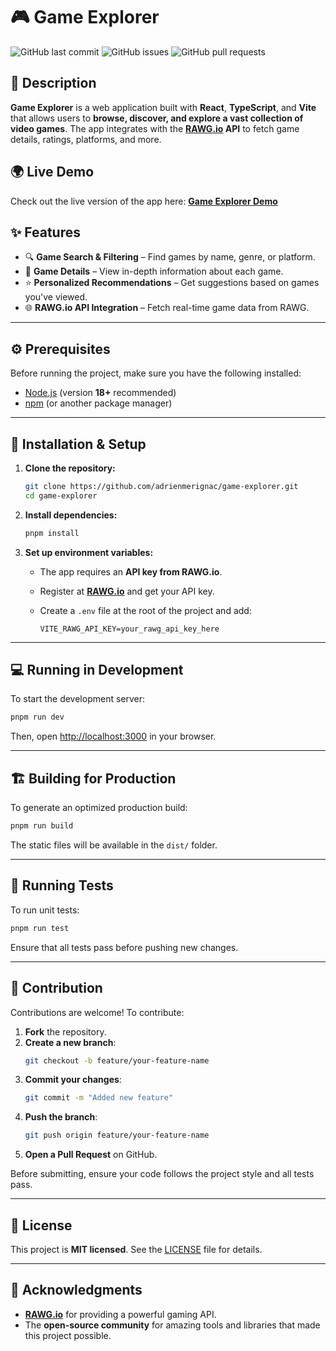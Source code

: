 # 🎮 Game Explorer

![GitHub last commit](https://img.shields.io/github/last-commit/adrienmerignac/game-explorer)
![GitHub issues](https://img.shields.io/github/issues/adrienmerignac/game-explorer)
![GitHub pull requests](https://img.shields.io/github/issues-pr/adrienmerignac/game-explorer)

## 📖 Description

**Game Explorer** is a web application built with **React**, **TypeScript**, and **Vite** that allows users to **browse, discover, and explore a vast collection of video games**. The app integrates with the **[RAWG.io](https://rawg.io/) API** to fetch game details, ratings, platforms, and more.

## 🌍 Live Demo

Check out the live version of the app here: **[Game Explorer Demo](https://game-explorer.vercel.app/)**

## ✨ Features

- 🔍 **Game Search & Filtering** – Find games by name, genre, or platform.
- 📖 **Game Details** – View in-depth information about each game.
- ⭐ **Personalized Recommendations** – Get suggestions based on games you've viewed.
- 🌐 **RAWG.io API Integration** – Fetch real-time game data from RAWG.

---

## ⚙️ Prerequisites

Before running the project, make sure you have the following installed:

- [Node.js](https://nodejs.org/) (version **18+** recommended)
- [npm](https://www.npmjs.com/) (or another package manager)

---

## 🚀 Installation & Setup

1. **Clone the repository:**

   ```sh
   git clone https://github.com/adrienmerignac/game-explorer.git
   cd game-explorer
   ```

2. **Install dependencies:**

   ```sh
   pnpm install
   ```

3. **Set up environment variables:**

   - The app requires an **API key from RAWG.io**.
   - Register at **[RAWG.io](https://rawg.io/apidocs)** and get your API key.
   - Create a `.env` file at the root of the project and add:

     ```env
     VITE_RAWG_API_KEY=your_rawg_api_key_here
     ```

---

## 💻 Running in Development

To start the development server:

```sh
pnpm run dev
```

Then, open [http://localhost:3000](http://localhost:3000) in your browser.

---

## 🏗️ Building for Production

To generate an optimized production build:

```sh
pnpm run build
```

The static files will be available in the `dist/` folder.

---

## 🧪 Running Tests

To run unit tests:

```sh
pnpm run test
```

Ensure that all tests pass before pushing new changes.

---

## 🌟 Contribution

Contributions are welcome! To contribute:

1. **Fork** the repository.
2. **Create a new branch**:
   ```sh
   git checkout -b feature/your-feature-name
   ```
3. **Commit your changes**:
   ```sh
   git commit -m "Added new feature"
   ```
4. **Push the branch**:
   ```sh
   git push origin feature/your-feature-name
   ```
5. **Open a Pull Request** on GitHub.

Before submitting, ensure your code follows the project style and all tests pass.

---

## 📜 License

This project is **MIT licensed**. See the [LICENSE](https://github.com/adrienmerignac/game-library/blob/main/LICENSE) file for details.

---

## 🙌 Acknowledgments

- **[RAWG.io](https://rawg.io/)** for providing a powerful gaming API.
- The **open-source community** for amazing tools and libraries that made this project possible.

